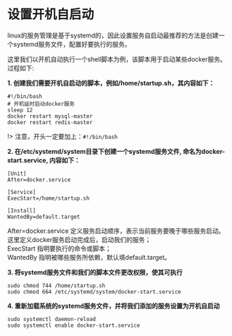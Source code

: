 # 设置开机自启动

linux的服务管理是基于systemd的，因此设置服务自启动最推荐的方法是创建一个systemd服务文件，配置好要执行的服务。

这里我们以开机自动执行一个shell脚本为例，该脚本用于启动某些docker服务。过程如下:

**1. 创建我们需要开机自启动的脚本，例如/home/startup.sh，其内容如下：**

```shell
#!/bin/bash
# 开机延时启动docker服务
sleep 12
docker restart mysql-master
docker restart redis-master
```

!> 注意，开头一定要加上：`#!/bin/bash`

**2. 在/etc/systemd/system目录下创建一个systemd服务文件, 命名为docker-start.service, 内容如下：**

```
[Unit]
After=docker.service

[Service]
ExecStart=/home/startup.sh

[Install]
WantedBy=default.target
```

After=docker.service 定义服务启动顺序，表示当前服务要晚于哪些服务启动。这里定义docker服务启动完成后，启动我们的服务；  
ExecStart 指明要执行的命令或脚本；  
WantedBy 指明被哪些服务所依赖，默认填default.target。

**3. 将systemd服务文件和我们的脚本文件更改权限，使其可执行**

```shell
sudo chmod 744 /home/startup.sh
sudo chmod 664 /etc/systemd/system/docker-start.service
```

**4. 重新加载系统的systemd服务文件，并将我们添加的服务设置为开机自启动**

```shell
sudo systemctl daemon-reload
sudo systemctl enable docker-start.service
```
